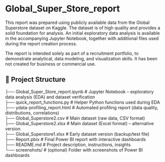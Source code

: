 # Global\_Super\_Store\_report



This report was prepared using publicly available data from the Global Superstore dataset on Kaggle. The dataset is of high quality and provides a solid foundation for analysis. An initial exploratory data analysis is available in the accompanying Jupyter Notebook, together with additional files used during the report creation process.



The report is intended solely as part of a recruitment portfolio, to demonstrate analytical, data modeling, and visualization skills. It has been not created for business or commercial use.


## 📂 Project Structure
├── Global_Super_Store_report.ipynb   # Jupyter Notebook – exploratory data analysis (EDA) and dataset verification  
├── quick_report_functions.py         # Helper Python functions used during EDA  
├── ydata-profiling_report.html       # Automated profiling report (data quality, distributions, correlations)  
├── Global_Superstore2.csv            # Main dataset (raw data, CSV format)  
├── Global_Superstore2.xlsx           # Main dataset (Excel format) – alternative version  
├── Global_Superstore1.xlsx           # Early dataset version (backup/test file)  
├── Report.pbix                       # Final Power BI report with interactive dashboards  
├── README.md                         # Project description, instructions, insights  
└── screenshots/                      # (optional) Folder with screenshots of Power BI dashboards

